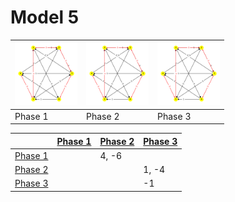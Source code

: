 # Model 5 #

<div align="center">
        
|<img src="./model5_phase_0.png" width="100" height="100"> |<img src="./model5_phase_0.png" width="100" height="100"> |<img src="./model5_phase_0.png" width="100" height="100"> |
|---|---|---|
|Phase 1|Phase 2|Phase 3|
        
||[Phase 1](./model5_phase_0.png)|[Phase 2](./model5_phase_1.png)|[Phase 3](./model5_phase_2.png)|
|---|---|---|---|
[Phase 1](./model5_phase_0.png)||4, -6||
[Phase 2](./model5_phase_1.png)|||1, -4|
[Phase 3](./model5_phase_2.png)|||-1|

</div>
